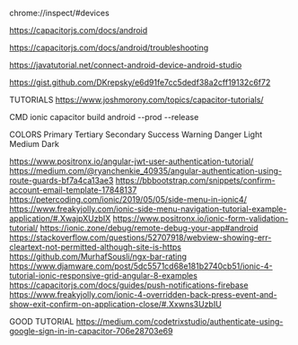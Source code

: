 chrome://inspect/#devices

https://capacitorjs.com/docs/android

https://capacitorjs.com/docs/android/troubleshooting

https://javatutorial.net/connect-android-device-android-studio

https://gist.github.com/DKrepsky/e6d91fe7cc5dedf38a2cff19132c6f72

TUTORIALS
https://www.joshmorony.com/topics/capacitor-tutorials/

CMD
ionic capacitor build android --prod --release

COLORS
<ion-button color="primary">Primary</ion-button>
<ion-button color="tertiary">Tertiary</ion-button>
<ion-button color="secondary">Secondary</ion-button>
<ion-button color="success">Success</ion-button>
<ion-button color="warning">Warning</ion-button>
<ion-button color="danger">Danger</ion-button>
<ion-button color="light">Light</ion-button>
<ion-button color="medium">Medium</ion-button>
<ion-button color="dark">Dark</ion-button>



https://www.positronx.io/angular-jwt-user-authentication-tutorial/
https://medium.com/@ryanchenkie_40935/angular-authentication-using-route-guards-bf7a4ca13ae3
https://bbbootstrap.com/snippets/confirm-account-email-template-17848137
https://petercoding.com/ionic/2019/05/05/side-menu-in-ionic4/
https://www.freakyjolly.com/ionic-side-menu-navigation-tutorial-example-application/#.XwajpXUzbIX
https://www.positronx.io/ionic-form-validation-tutorial/
https://ionic.zone/debug/remote-debug-your-app#android
https://stackoverflow.com/questions/52707918/webview-showing-err-cleartext-not-permitted-although-site-is-https
https://github.com/MurhafSousli/ngx-bar-rating
https://www.djamware.com/post/5dc5571cd68e181b2740cb51/ionic-4-tutorial-ionic-responsive-grid-angular-8-examples
https://capacitorjs.com/docs/guides/push-notifications-firebase
https://www.freakyjolly.com/ionic-4-overridden-back-press-event-and-show-exit-confirm-on-application-close/#.Xxwns3UzbIU

GOOD TUTORIAL
https://medium.com/codetrixstudio/authenticate-using-google-sign-in-in-capacitor-706e28703e69
